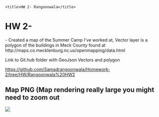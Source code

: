  
<!DOCTYPE html>
<html>
  <head>
    
    <title>HW 2- Rangoonwala</title>
  </head>
  <body>
    <h1></h1>
    <h1>HW 2-</h1>
    <p></p>
  </body>- Created a map of the Summer Camp I've worked at, Vector layer is a polygon of the buildings in Meck County found at 
  http://maps.co.mecklenburg.nc.us/openmapping/data.html

  Link to Git.hub folder with GeoJson Vectors and polygon

  <a href="">  https://github.com/Samadrangoonwala/Homework-2/tree/HW/Rangoonwala%20HW2</a>
<h2> Map PNG (Map rendering really large you might need to zoom out </h2>
  <img src ="HW2 Map.png" />
  
  
  
</html>
